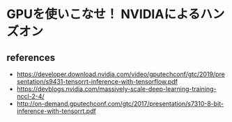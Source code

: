 # GPUを使いこなせ！ NVIDIAによるハンズオン

## references
- https://developer.download.nvidia.com/video/gputechconf/gtc/2019/presentation/s9431-tensorrt-inference-with-tensorflow.pdf
- https://devblogs.nvidia.com/massively-scale-deep-learning-training-nccl-2-4/
- http://on-demand.gputechconf.com/gtc/2017/presentation/s7310-8-bit-inference-with-tensorrt.pdf

